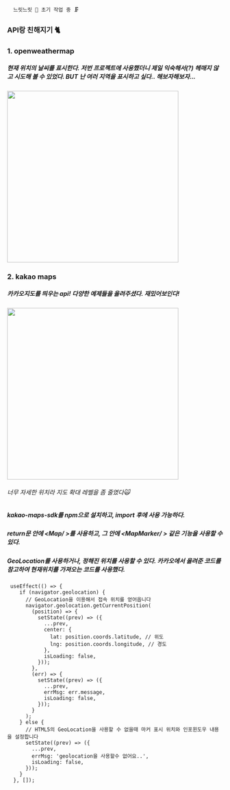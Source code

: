 ```
  느릿느릿 🐢 초기 작업 중 🗜️
```


###  API랑 친해지기 🐈

### 1. openweathermap
##### 현재 위치의 날씨를 표시한다. 저번 프로젝트에 사용했더니 제일 익숙해서(?) 헤매지 않고 시도해 볼 수 있었다. BUT 난 여러 지역을 표시하고 싶다.. 해보자해보자... 

<img src='https://github.com/yzinnie/API-APP/assets/126447980/dc78ee19-59cb-4cbb-8ce2-a97500ccf24f' width=400px/>




### 2. kakao maps
##### 카카오지도를 띄우는 api! 다양한 예제들을 올려주셨다. 재밌어보인다!
<img src='https://github.com/yzinnie/API-APP/assets/126447980/1e09b111-d188-4efc-a9c6-787598faa6d5' width=400px/>

###### 너무 자세한 위치라 지도 확대 레벨을 좀 줄였다🙀

##### kakao-maps-sdk를 npm으로 설치하고, import 후에 사용 가능하다.
##### return문 안에 <Map/ >를 사용하고, 그 안에  <MapMarker/ > 같은 기능을 사용할 수 있다.
##### GeoLocation를 사용하거나, 정해진 위치를 사용할 수 있다. 카카오에서 올려준 코드를 참고하여 현재위치를 가져오는 코드를 사용했다.
```
 useEffect(() => {
    if (navigator.geolocation) {
      // GeoLocation을 이용해서 접속 위치를 얻어옵니다
      navigator.geolocation.getCurrentPosition(
        (position) => {
          setState((prev) => ({
            ...prev,
            center: {
              lat: position.coords.latitude, // 위도
              lng: position.coords.longitude, // 경도
            },
            isLoading: false,
          }));
        },
        (err) => {
          setState((prev) => ({
            ...prev,
            errMsg: err.message,
            isLoading: false,
          }));
        }
      );
    } else {
      // HTML5의 GeoLocation을 사용할 수 없을때 마커 표시 위치와 인포윈도우 내용을 설정합니다
      setState((prev) => ({
        ...prev,
        errMsg: 'geolocation을 사용할수 없어요..',
        isLoading: false,
      }));
    }
  }, []);
```


